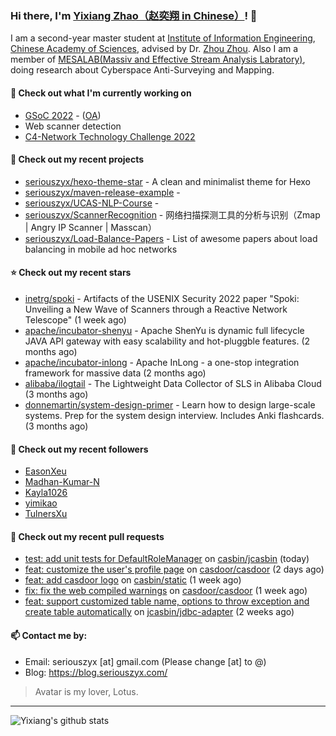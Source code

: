 ### Hi there, I'm [Yixiang Zhao（赵奕翔 in Chinese）](https://seriouszyx.github.io/homepage/)! 👋 

I am a second-year master student at [Institute of Information Engineering](http://www.iie.ac.cn/), [Chinese Academy of Sciences](https://www.cas.cn/), advised by Dr. [Zhou Zhou](http://people.ucas.edu.cn/~zhouzhou). Also I am a member of [MESALAB(Massiv and Effective Stream Analysis Labratory)](http://mesalab.cn/), doing research about Cyberspace Anti-Surveying and Mapping.

#### 🔭 Check out what I'm currently working on
- [GSoC 2022](https://summerofcode.withgoogle.com/programs/2022/projects/ev4TPeRU) - ([OA](https://gsoc.casbin.org/))
- Web scanner detection
- [C4-Network Technology Challenge 2022](http://net.c4best.cn/)

#### 🌱 Check out my recent projects

- [seriouszyx/hexo-theme-star](https://github.com/seriouszyx/hexo-theme-star) - A clean and minimalist theme for Hexo
- [seriouszyx/maven-release-example](https://github.com/seriouszyx/maven-release-example) - 
- [seriouszyx/UCAS-NLP-Course](https://github.com/seriouszyx/UCAS-NLP-Course) - 
- [seriouszyx/ScannerRecognition](https://github.com/seriouszyx/ScannerRecognition) - 网络扫描探测工具的分析与识别（Zmap | Angry IP Scanner | Masscan）
- [seriouszyx/Load-Balance-Papers](https://github.com/seriouszyx/Load-Balance-Papers) - List of awesome papers about load balancing in mobile ad hoc networks

#### ⭐ Check out my recent stars

- [inetrg/spoki](https://github.com/inetrg/spoki) - Artifacts of the USENIX Security 2022 paper &#34;Spoki: Unveiling a New Wave of Scanners through a Reactive Network Telescope&#34; (1 week ago)
- [apache/incubator-shenyu](https://github.com/apache/incubator-shenyu) - Apache ShenYu is dynamic full lifecycle JAVA API gateway with easy scalability and hot-pluggble features. (2 months ago)
- [apache/incubator-inlong](https://github.com/apache/incubator-inlong) - Apache InLong - a one-stop integration framework for massive data (2 months ago)
- [alibaba/ilogtail](https://github.com/alibaba/ilogtail) - The Lightweight Data Collector of SLS in Alibaba Cloud (3 months ago)
- [donnemartin/system-design-primer](https://github.com/donnemartin/system-design-primer) - Learn how to design large-scale systems. Prep for the system design interview.  Includes Anki flashcards. (3 months ago)

#### 👯 Check out my recent followers

- [EasonXeu](https://github.com/EasonXeu)
- [Madhan-Kumar-N](https://github.com/Madhan-Kumar-N)
- [Kayla1026](https://github.com/Kayla1026)
- [yimikao](https://github.com/yimikao)
- [TulnersXu](https://github.com/TulnersXu)

#### 🔨 Check out my recent pull requests

- [test: add unit tests for DefaultRoleManager](https://github.com/casbin/jcasbin/pull/281) on [casbin/jcasbin](https://github.com/casbin/jcasbin) (today)
- [feat: customize the user&#39;s profile page](https://github.com/casdoor/casdoor/pull/796) on [casdoor/casdoor](https://github.com/casdoor/casdoor) (2 days ago)
- [feat: add casdoor logo](https://github.com/casbin/static/pull/51) on [casbin/static](https://github.com/casbin/static) (1 week ago)
- [fix: fix the web compiled warnings](https://github.com/casdoor/casdoor/pull/778) on [casdoor/casdoor](https://github.com/casdoor/casdoor) (1 week ago)
- [feat: support customized table name, options to throw exception and create table automatically](https://github.com/jcasbin/jdbc-adapter/pull/52) on [jcasbin/jdbc-adapter](https://github.com/jcasbin/jdbc-adapter) (2 weeks ago)

#### 📫 Contact me by:
- Email: seriouszyx [at] gmail.com (Please change [at] to @)
- Blog: https://blog.seriouszyx.com/

> Avatar is my lover, Lotus.

---

![Yixiang's github stats](https://github-readme-stats.vercel.app/api?username=seriouszyx&theme=material-palenight&count_private=true&hide=contribs)




